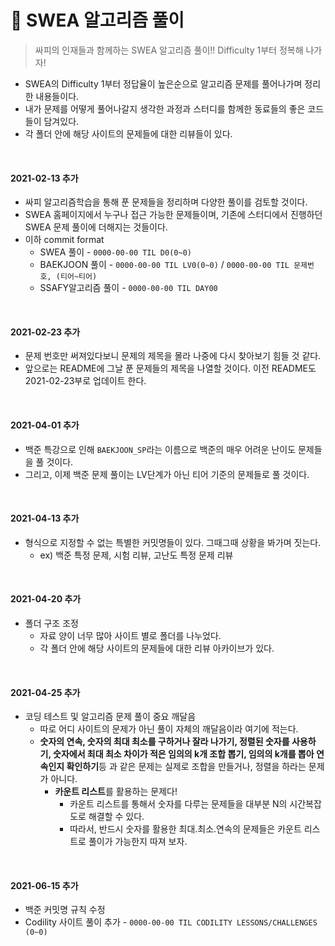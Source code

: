 # 📘 SWEA 알고리즘 풀이

> 싸피의 인재들과 함께하는 SWEA 알고리즘 풀이!! Difficulty 1부터 정복해 나가자!

+ SWEA의 Difficulty 1부터 정답율이 높은순으로 알고리즘 문제를 풀어나가며 정리한 내용들이다.
+ 내가 문제를 어떻게 풀어나갈지 생각한 과정과 스터디를 함께한 동료들의 좋은 코드들이 담겨있다.
+ 각 폴더 안에 해당 사이트의 문제들에 대한 리뷰들이 있다.

<br />

#### 2021-02-13 추가

+ 싸피 알고리즘학습을 통해 푼 문제들을 정리하며 다양한 풀이를 검토할 것이다.
+ SWEA 홈페이지에서 누구나 접근 가능한 문제들이며, 기존에 스터디에서 진행하던 SWEA 문제 풀이에 더해지는 것들이다.
+ 이하 commit format
  + SWEA 풀이 - `0000-00-00 TIL D0(0~0)`
  + BAEKJOON 풀이 - `0000-00-00 TIL LV0(0~0)` / `0000-00-00 TIL 문제번호, (티어~티어)`
  + SSAFY알고리즘 풀이 - `0000-00-00 TIL DAY00`

<br />

#### 2021-02-23 추가

+ 문제 번호만 써져있다보니 문제의 제목을 몰라 나중에 다시 찾아보기 힘들 것 같다.
+ 앞으로는 README에 그날 푼 문제들의 제목을 나열할 것이다. 이전 README도 2021-02-23부로 업데이트 한다.

<br />

#### 2021-04-01 추가

+ 백준 특강으로 인해 `BAEKJOON_SP`라는 이름으로 백준의 매우 어려운 난이도 문제들을 풀 것이다.
+ 그리고, 이제 백준 문제 풀이는 LV단계가 아닌 티어 기준의 문제들로 풀 것이다.

<br />

#### 2021-04-13 추가

+ 형식으로 지정할 수 없는 특별한 커밋명들이 있다. 그때그때 상황을 봐가며 짓는다.
  + ex) 백준 특정 문제, 시험 리뷰, 고난도 특정 문제 리뷰

<br />

#### 2021-04-20 추가

+ 폴더 구조 조정
  + 자료 양이 너무 많아 사이트 별로 폴더를 나누었다.
  + 각 폴더 안에 해당 사이트의 문제들에 대한 리뷰 아카이브가 있다.

<br>

#### 2021-04-25 추가

+ 코딩 테스트 및 알고리즘 문제 풀이 중요 깨달음
  + 따로 어디 사이트의 문제가 아닌 풀이 자체의 깨달음이라 여기에 적는다.
  + **숫자의 연속, 숫자의 최대 최소를 구하거나 잘라 나가기, 정렬된 숫자를 사용하기, 숫자에서 최대 최소 차이가 적은 임의의 k개 조합 뽑기, 임의의 k개를 뽑아 연속인지 확인하기**등 과  같은 문제는 실제로 조합을 만들거나, 정렬을 하라는 문제가 아니다.
    + **카운트 리스트**를 활용하는 문제다!
      + 카운트 리스트를 통해서 숫자를 다루는 문제들을 대부분 N의 시간복잡도로 해결할 수 있다.
      + 따라서, 반드시 숫자를 활용한 최대.최소.연속의 문제들은 카운트 리스트로 풀이가 가능한지 따져 보자.

<br/>

#### 2021-06-15 추가

+ 백준 커밋명 규칙 수정
+ Codility 사이트 풀이 추가 - `0000-00-00 TIL CODILITY LESSONS/CHALLENGES (0~0)`

